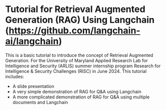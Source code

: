 # Tutorial for Retrieval Augmented Generation (RAG) Using Langchain (https://github.com/langchain-ai/langchain)

This is a basic tutorial to introduce the concept of Retrieval Augmented Generation. For the University of Maryland Applied Research Lab for Intelligence and Security (ARLIS) summer internship program Research for Intelligence & Security Challenges (RISC) in June 2024. This tutorial includes:
 * A slide presentation
 * A very simple demonstration of RAG for Q&A using Langchain
 * A more complicated demonstration of RAG for Q&A using multiple documents and Langchain
